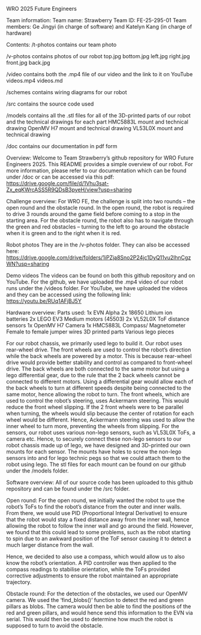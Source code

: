 WRO 2025 Future Engineers

Team information: 
Team name: Strawberry
Team ID: FE-25-295-01
Team members: Ge Jingyi (in charge of software) and Katelyn Kang (in charge of hardware)

Contents: 
/t-photos contains our team photo

/v-photos contains photos of our robot 
  top.jpg
  bottom.jpg
  left.jpg
  right.jpg
  front.jpg
  back.jpg

/video contains both the .mp4 file of our video and the link to it on YouTube 
  videos.mp4
  videos.md

/schemes contains wiring diagrams for our robot

/src contains the source code used

/models contains all the .stl files for all of the 3D-printed parts of our robot and the technical drawings for each part 
  HMC5883L mount and technical drawing
  OpenMV H7 mount and technical drawing
  VL53L0X mount and technical drawing

/doc contains our documentation in pdf form 

Overview: 
Welcome to Team Strawberry’s github repository for WRO Future Engineers 2025. This README provides a simple overview of our robot. For more information, please refer to our documentation which can be found under /doc or can be accessed via this pdf: https://drive.google.com/file/d/1Vhu3sat-Zx_eqKWrcASS5R9QDsB3pyeH/view?usp=sharing   

Challenge overview: 
For WRO FE, the challenge is split into two rounds – the open round and the obstacle round. In the open round, the robot is required to drive 3 rounds around the game field before coming to a stop in the starting area. For the obstacle round, the robot also has to navigate through the green and red obstacles – turning to the left to go around the obstacle when it is green and to the right when it is red. 

Robot photos
They are in the /v-photos folder. They can also be accessed here: 
https://drive.google.com/drive/folders/1iPZja8Sno2P24jc1DyQ11vu2lhnCgzWN?usp=sharing 

Demo videos
The videos can be found on both this github repository and on YouTube. For the github, we have uploaded the .mp4 video of our robot runs under the /videos folder. For YouTube, we have uploaded the videos and they can be accessed using the following link: https://youtu.be/RUq1AFjBJ5Y 

Hardware overview: 
Parts used: 
1x EVN Alpha
2x 18650 Lithium ion batteries
2x LEGO EV3 Medium motors (45503)
2x VL52L0X ToF distance sensors 
1x OpenMV H7 Camera
1x HMC5883L Compass/ Magnetometer
Female to female jumper wires 
3D printed parts 
Various lego pieces 

For our robot chassis, we primarily used lego to build it. Our robot uses rear-wheel drive. The front wheels are used to control the robot’s direction while the back wheels are powered by a motor. This is because rear-wheel drive would provide better stability and control as compared to front-wheel drive. 
The back wheels are both connected to the same motor but using a lego differential gear, due to the rule that the 2 back wheels cannot be connected to different motors. Using a differential gear would allow each of the back wheels to turn at different speeds despite being connected to the same motor, hence allowing the robot to turn. 
The front wheels, which are used to control the robot’s steering, uses Ackermann steering. This would reduce the front wheel slipping. If the 2 front wheels were to be parallel when turning, the wheels would slip because the center of rotation for each wheel would be different. Hence, Ackermann steering was used to allow the inner wheel to turn more, preventing the wheels from slipping. 
For the sensors, our robot uses various non-lego sensors, such as VL53L0X ToFs, a camera etc. Hence, to securely connect these non-lego sensors to our robot chassis made up of lego, we have designed and 3D-printed our own mounts for each sensor. The mounts have holes to screw the non-lego sensors into and for lego technic pegs so that we could attach them to the robot using lego. The stl files for each mount can be found on our github under the /models folder.

Software overview: 
All of our source code has been uploaded to this github repository and can be found under the /src folder. 

Open round: 
For the open round, we initially wanted the robot to use the robot’s ToFs to find the robot’s distance from the outer and inner walls. From there, we would use PID (Proportional Integral Derivative) to ensure that the robot would stay a fixed distance away from the inner wall, hence allowing the robot to follow the inner wall and go around the field. However, we found that this could lead to some problems, such as the robot starting to spin due to an awkward position of the ToF sensor causing it to detect a much larger distance from the wall. 

Hence, we decided to also use a compass, which would allow us to also know the robot’s orientation. A PID controller was then applied to the compass readings to stabilise orientation, while the ToFs provided corrective adjustments to ensure the robot maintained an appropriate trajectory. 

Obstacle round: 
For the detection of the obstacles, we used our OpenMV camera. We used the ‘find_blobs()’ function to detect the red and green pillars as blobs. The camera would then be able to find the positions of the red and green pillars, and would hence send this information to the EVN via serial. This would then be used to determine how much the robot is supposed to turn to avoid the obstacle. 

